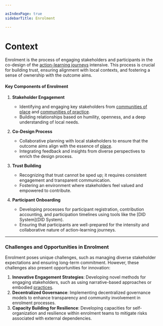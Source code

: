 ```yaml
---

asIndexPage: true
sidebarTitle: Enrolment

---
```


# Context
Enrolment is the process of engaging stakeholders and participants in the co-design of the [action-learning journeys](/patterns/action-learning%20journeys.md) intensive. This process is crucial for building trust, ensuring alignment with local contexts, and fostering a sense of ownership with the outcome aims.

#### **Key Components of Enrolment**
1. **Stakeholder Engagement**  
   - Identifying and engaging key stakeholders from [communities of place](collaborators/communities%20of%20place/hubs.md) and [communities of practice](collaborators/communities%20of%20practice/practice%20networks.md).
   - Building relationships based on humility, openness, and a deep understanding of local needs.

2. **Co-Design Process**  
   - Collaborative planning with local stakeholders to ensure that the outcome aims align with the essence of [place](/glossary/Place.md).
   - Integrating feedback and insights from diverse perspectives to enrich the design process.

3. **Trust Building**  
   - Recognizing that trust cannot be sped up; it requires consistent engagement and transparent communication.
   - Fostering an environment where stakeholders feel valued and empowered to contribute.

4. **Participant Onboarding**  
   - Developing processes for participant registration, contribution accounting, and participation timelines using tools like the [DID System](DID System).
   - Ensuring that participants are well-prepared for the intensity and collaborative nature of action-learning journeys.

---

### **Challenges and Opportunities in Enrolment**
Enrolment poses unique challenges, such as managing diverse stakeholder expectations and ensuring long-term commitment. However, these challenges also present opportunities for innovation:

1. **Innovative Engagement Strategies**: Developing novel methods for engaging stakeholders, such as using narrative-based approaches or embodied [practices](practices).
2. **Decentralized Governance**: Implementing decentralized governance models to enhance transparency and community involvement in enrolment processes.
3. **Capacity Building for Resilience**: Developing capacities for self-organization and resilience within enrolment teams to mitigate risks associated with external dependencies.